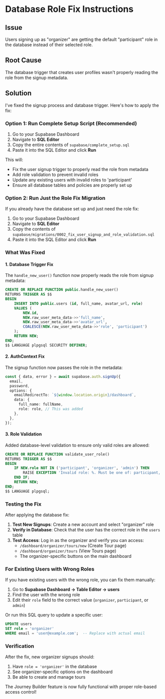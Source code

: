 # Database Role Fix Instructions

## Issue

Users signing up as "organizer" are getting the default "participant" role in the database instead of their selected role.

## Root Cause

The database trigger that creates user profiles wasn't properly reading the role from the signup metadata.

## Solution

I've fixed the signup process and database trigger. Here's how to apply the fix:

### Option 1: Run Complete Setup Script (Recommended)

1. Go to your Supabase Dashboard
2. Navigate to **SQL Editor**
3. Copy the entire contents of `supabase/complete_setup.sql`
4. Paste it into the SQL Editor and click **Run**

This will:

- Fix the user signup trigger to properly read the role from metadata
- Add role validation to prevent invalid roles
- Update any existing users with invalid roles to 'participant'
- Ensure all database tables and policies are properly set up

### Option 2: Run Just the Role Fix Migration

If you already have the database set up and just need the role fix:

1. Go to your Supabase Dashboard
2. Navigate to **SQL Editor**
3. Copy the contents of `supabase/migrations/0002_fix_user_signup_and_role_validation.sql`
4. Paste it into the SQL Editor and click **Run**

### What Was Fixed

#### 1. Database Trigger Fix

The `handle_new_user()` function now properly reads the role from signup metadata:

```sql
CREATE OR REPLACE FUNCTION public.handle_new_user()
RETURNS TRIGGER AS $$
BEGIN
    INSERT INTO public.users (id, full_name, avatar_url, role)
    VALUES (
        NEW.id,
        NEW.raw_user_meta_data->>'full_name',
        NEW.raw_user_meta_data->>'avatar_url',
        COALESCE(NEW.raw_user_meta_data->>'role', 'participant')
    );
    RETURN NEW;
END;
$$ LANGUAGE plpgsql SECURITY DEFINER;
```

#### 2. AuthContext Fix

The signup function now passes the role in the metadata:

```typescript
const { data, error } = await supabase.auth.signUp({
  email,
  password,
  options: {
    emailRedirectTo: `${window.location.origin}/dashboard`,
    data: {
      full_name: fullName,
      role: role, // This was added
    },
  },
});
```

#### 3. Role Validation

Added database-level validation to ensure only valid roles are allowed:

```sql
CREATE OR REPLACE FUNCTION validate_user_role()
RETURNS TRIGGER AS $$
BEGIN
    IF NEW.role NOT IN ('participant', 'organizer', 'admin') THEN
        RAISE EXCEPTION 'Invalid role: %. Must be one of: participant, organizer, admin', NEW.role;
    END IF;
    RETURN NEW;
END;
$$ LANGUAGE plpgsql;
```

### Testing the Fix

After applying the database fix:

1. **Test New Signups**: Create a new account and select "organizer" role
2. **Verify in Database**: Check that the user has the correct role in the `users` table
3. **Test Access**: Log in as the organizer and verify you can access:
   - `/dashboard/organizer/tours/new` (Create Tour page)
   - `/dashboard/organizer/tours` (View Tours page)
   - The organizer-specific buttons on the main dashboard

### For Existing Users with Wrong Roles

If you have existing users with the wrong role, you can fix them manually:

1. Go to **Supabase Dashboard → Table Editor → users**
2. Find the user with the wrong role
3. Edit their `role` field to the correct value (`organizer`, `participant`, or `admin`)

Or run this SQL query to update a specific user:

```sql
UPDATE users
SET role = 'organizer'
WHERE email = 'user@example.com';  -- Replace with actual email
```

### Verification

After the fix, new organizer signups should:

1. Have `role = 'organizer'` in the database
2. See organizer-specific options on the dashboard
3. Be able to create and manage tours

The Journey Builder feature is now fully functional with proper role-based access control!
